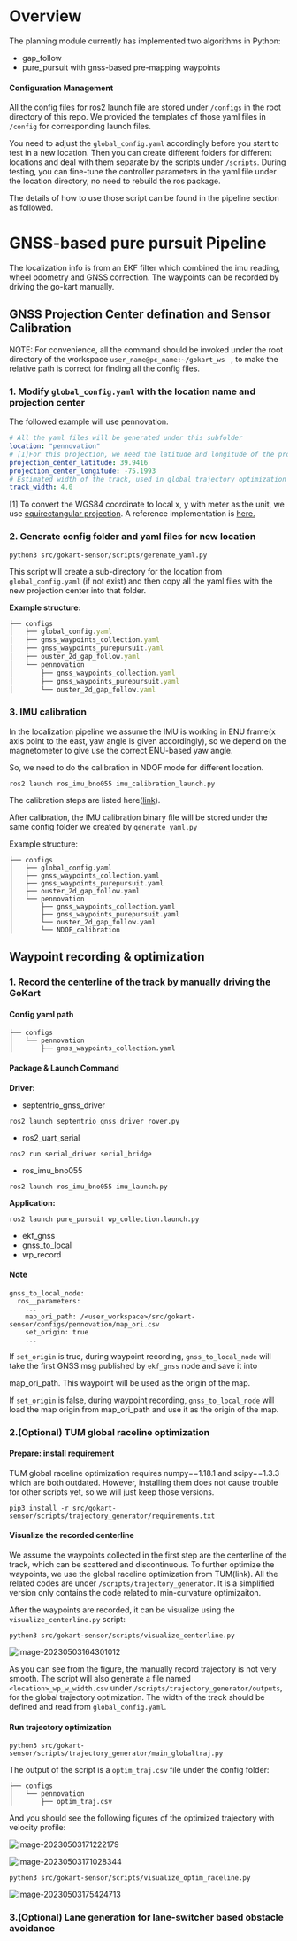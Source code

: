 # Overview 

The planning module currently has implemented two algorithms in Python:

- gap_follow
- pure_pursuit with gnss-based pre-mapping waypoints

#### Configuration Management

All the config files for ros2 launch file are stored under `/configs` in the root directory of this repo. We provided the templates of those yaml files in `/config` for corresponding launch files. 

You need to adjust the `global_config.yaml` accordingly before you start to test in a new location. Then you can create different folders for different locations and deal with them separate by the scripts under `/scripts`. During testing, you can fine-tune the controller parameters in the yaml file under the location directory, no need to rebuild the ros package.

The details of how to use those script can be found in the pipeline section as followed.



# GNSS-based pure pursuit Pipeline

The localization info is from an EKF filter which combined the imu reading, wheel odometry and GNSS correction. The waypoints can be recorded by driving the go-kart manually.

## GNSS Projection Center defination and Sensor Calibration

NOTE: For convenience, all the command should be invoked under the root directory of the workspace `user_name@pc_name:~/gokart_ws ` , to make the relative path is correct for finding all the config files.

### 1. Modify `global_config.yaml` with the location name and projection center

The followed example will use pennovation.

```yaml
# All the yaml files will be generated under this subfolder
location: "pennovation"
# [1]For this projection, we need the latitude and longitude of the projection center. 
projection_center_latitude: 39.9416
projection_center_longitude: -75.1993
# Estimated width of the track, used in global trajectory optimization
track_width: 4.0
```

[1] To convert the WGS84 coordinate to local x, y with meter as the unit, we use [equirectangular projection](http://en.wikipedia.org/wiki/Equirectangular_projection). A reference implementation is [here.](https://stackoverflow.com/questions/16266809/convert-from-latitude-longitude-to-x-y) 

### 2. Generate config folder and yaml files for new location

```
python3 src/gokart-sensor/scripts/gerenate_yaml.py
```

This script will create a sub-directory for the location from `global_config.yaml` (if not exist) and then copy all the yaml files with the new projection center into that folder.

**Example structure:**

```js
├── configs
│   ├── global_config.yaml
│   ├── gnss_waypoints_collection.yaml
│   ├── gnss_waypoints_purepursuit.yaml
│   ├── ouster_2d_gap_follow.yaml
│   └── pennovation
│       ├── gnss_waypoints_collection.yaml
│       ├── gnss_waypoints_purepursuit.yaml
│       └── ouster_2d_gap_follow.yaml
```

### 3. IMU calibration

In the localization pipeline we assume the IMU is working in ENU frame(x axis point to the east, yaw angle is given accordingly), so we depend on the magnetometer to give use the correct ENU-based yaw angle. 

So, we need to do the calibration in NDOF mode for different location.

```
ros2 launch ros_imu_bno055 imu_calibration_launch.py
```

The calibration steps are listed here([link](https://github.com/RoboticArts/ros_imu_bno055)).

After calibration, the IMU calibration binary file will be stored under the same config folder we created by `generate_yaml.py`

Example structure:

```
├── configs
│   ├── global_config.yaml
│   ├── gnss_waypoints_collection.yaml
│   ├── gnss_waypoints_purepursuit.yaml
│   ├── ouster_2d_gap_follow.yaml
│   └── pennovation
│       ├── gnss_waypoints_collection.yaml
│       ├── gnss_waypoints_purepursuit.yaml
│       └── ouster_2d_gap_follow.yaml
│       └── NDOF_calibration
```



## Waypoint recording & optimization

### 1. Record the centerline of the track by manually driving the GoKart

#### **Config yaml path**

```
├── configs
│   └── pennovation
│       ├── gnss_waypoints_collection.yaml
```

#### **Package & Launch Command**

**Driver:** 

- septentrio_gnss_driver

```
ros2 launch septentrio_gnss_driver rover.py
```

- ros2_uart_serial

```
ros2 run serial_driver serial_bridge
```

- ros_imu_bno055

```
ros2 launch ros_imu_bno055 imu_launch.py
```

**Application:**

```
ros2 launch pure_pursuit wp_collection.launch.py
```

- ekf_gnss
- gnss_to_local
- wp_record

#### **Note**

```
gnss_to_local_node:
  ros__parameters:
    ...
    map_ori_path: /<user_workspace>/src/gokart-sensor/configs/pennovation/map_ori.csv
    set_origin: true
    ...
```

If `set_origin` is true, during waypoint recording, `gnss_to_local_node` will take the first GNSS msg published by `ekf_gnss` node and save it into 

map_ori_path. This waypoint will be used as the origin of the map.

If `set_origin` is false, during waypoint recording, `gnss_to_local_node` will load the map origin from map_ori_path and use it as the origin of the map.



### 2.(Optional) TUM global raceline optimization

#### Prepare: install requirement

TUM global raceline optimization requires numpy==1.18.1 and scipy==1.3.3 which are both outdated. However, installing them does not cause trouble for other scripts yet, so we will just keep those versions.

```
pip3 install -r src/gokart-sensor/scripts/trajectory_generator/requirements.txt
```

#### Visualize the recorded centerline

We assume the waypoints collected in the first step are the centerline of the track, which can be scattered and discontinuous. To further optimize the waypoints, we use the global raceline optimization from TUM(link). All the related codes are under `/scripts/trajectory_generator`. It is a simplified version only contains the code related to min-curvature optimizaiton.

After the waypoints are recorded, it can be visualize using the `visualize_centerline.py` script:

```
python3 src/gokart-sensor/scripts/visualize_centerline.py
```

![image-20230503164301012](./figures/centerline_pennovation.png)

As you can see from the figure, the manually record trajectory is not very smooth. The script will also generate a file named `<location>_wp_w_width.csv` under `/scripts/trajectory_generator/outputs`, for the global trajectory optimization. The width of the track should be defined and read from `global_config.yaml`.

#### Run trajectory optimization

```
python3 src/gokart-sensor/scripts/trajectory_generator/main_globaltraj.py
```

The output of the script is a `optim_traj.csv` file under the config folder:

```
├── configs
│   └── pennovation
│       ├── optim_traj.csv
```

And you should see the following figures of the optimized trajectory with velocity profile:

![image-20230503171222179](./figures/optim_traj_pennovation2.png)

![image-20230503171028344](./figures/optim_traj_pennovation.png)



```
python3 src/gokart-sensor/scripts/visualize_optim_raceline.py
```

![image-20230503175424713](/home/zzjun/ros2Project/gokart_ws/src/gokart-sensor/Planning/figures/optim_traj_pennovation3.png)



### 3.(Optional) Lane generation for lane-switcher based obstacle avoidance



